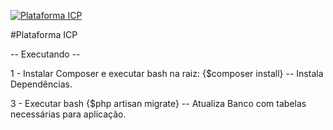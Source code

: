 <a href="http://icp-la.com.br/teste"><img src="http://www.icp-la.com.br/teste/wp-content/themes/icpla/img/icp-latin-america.png" title="Plataforma ICP" alt="Plataforma ICP"></a>

#Plataforma ICP

-- Executando --

1 - Instalar Composer e executar bash na raiz: {$composer install} -- Instala Dependências.


3 - Executar bash {$php artisan migrate} -- Atualiza Banco com tabelas necessárias para aplicação.
